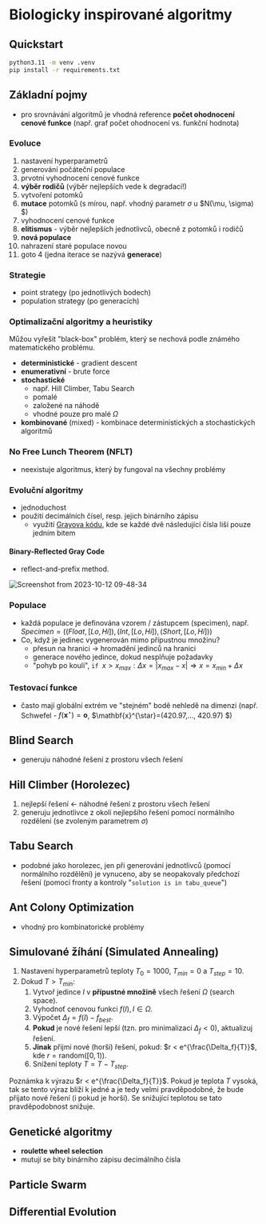 # Biologicky inspirované algoritmy

## Quickstart

```bash
python3.11 -m venv .venv
pip install -r requirements.txt 
```

## Základní pojmy

- pro srovnávání algoritmů je vhodná reference **počet ohodnocení cenové funkce** (např. graf počet ohodnocení vs. funkční hodnota)

### Evoluce

1. nastavení hyperparametrů
2. generování počáteční populace
3. prvotní vyhodnocení cenové funkce
4. **výběr rodičů** (výběr nejlepších vede k degradaci!)
5. vytvoření potomků
6. **mutace** potomků (s mírou, např. vhodný parametr $\sigma$ u $N(\mu, \sigma) $)
7. vyhodnocení cenové funkce
8. **elitismus** - výběr nejlepších jednotlivců, obecně z potomků i rodičů
9. **nová populace**
10. nahrazení staré populace novou
11. goto 4 (jedna iterace se nazývá **generace**)

### Strategie

- point strategy (po jednotlivých bodech)
- population strategy (po generacích)

### Optimalizační algoritmy a heuristiky

Můžou vyřešit "black-box" problém, který se nechová podle známého matematického problému.

- **deterministické** - gradient descent
- **enumerativní** - brute force
- **stochastické**
  - např. Hill Climber, Tabu Search
  - pomalé
  - založené na náhodě
  - vhodné pouze pro malé $\Omega$
- **kombinované** (mixed) - kombinace deterministických a stochastických algoritmů

### No Free Lunch Theorem (NFLT)

- neexistuje algoritmus, který by fungoval na všechny problémy

### Evoluční algoritmy

- jednoduchost
- použití decimálních čísel, resp. jejich binárního zápisu
  - využití [Grayova kódu](https://en.wikipedia.org/wiki/Gray_code), kde se každé dvě následující čísla liší pouze jedním bitem

#### Binary-Reflected Gray Code

- reflect-and-prefix method.

![Screenshot from 2023-10-12 09-48-34](https://github.com/matejfric/2023BIA/assets/95862670/d6960193-161a-46d9-83a5-460b4eb25dbe)
 
### Populace 

- každá populace je definována vzorem / zástupcem (specimen), např. $Specimen=( (Float,[Lo,Hi]), (Int,[Lo,Hi]), (Short,[Lo,Hi]) )$
- Co, když je jedinec vygenerován mimo přípustnou množinu?
  - přesun na hranici $\rightarrow$ hromadění jedinců na hranici
  - generace nového jedince, dokud nesplňuje požadavky
  - "pohyb po kouli", $\texttt{if } x>x_{max}: \Delta x = | x_{max} - x | \Rightarrow x = x_{min} + \Delta x$
 
### Testovací funkce

- často mají globální extrém ve "stejném" bodě nehledě na dimenzi (např. Schwefel - $f(\mathbf{x}^{\star})=\mathbf{o}$, $\mathbf{x}^{\star}=(420.97,..., 420.97) $) 

## Blind Search

- generuju náhodné řešení z prostoru všech řešení

## Hill Climber (Horolezec)

1. nejlepší řešení $\leftarrow$ náhodné řešení z prostoru všech řešení
2. generuju jednotlivce z okolí nejlepšího řešení pomocí normálního rozdělení (se zvoleným parametrem $\sigma$)

## Tabu Search

- podobné jako horolezec, jen při generování jednotlivců (pomocí normálního rozdělění) je vynuceno, aby se neopakovaly předchozí řešení (pomocí fronty a kontroly "`solution is in tabu_queue`")

## Ant Colony Optimization

- vhodný pro kombinatorické problémy

## Simulované žíhání (Simulated Annealing)

1. Nastavení hyperparametrů teploty $T_0 = 1000$, $T_{min} = 0$ a $T_{step} = 10$.
2. Dokud $T > T_{min}$:
   1. Vytvoř jedince $I$ v **přípustné množině** všech řešení $\Omega$ (search space).
   2. Vyhodnoť cenovou funkci $f(I),I\in\Omega$.
   3. Výpočet $\Delta_f = f(I) - f_{best}$.
   4. **Pokud** je nové řešení lepší (tzn. pro minimalizaci $\Delta_f < 0$), aktualizuj řešení.
   5. **Jinak** přijmi nové (horší) řešení, pokud: $r < e^{\frac{\Delta_f}{T}}$, kde $r=\text{random}([0,1))$.
   6. Snížení teploty $T = T - T_{step}$.

Poznámka k výrazu $r < e^{\frac{\Delta_f}{T}}$. Pokud je teplota $T$ vysoká, tak se tento výraz blíží k jedné a je tedy velmi pravděpodobné, že bude přijato nové  řešení (i pokud je horší). Se snižující teplotou se tato pravděpodobnost snižuje.

## Genetické algoritmy

- **roulette wheel selection**
- mutují se bity binárního zápisu decimálního čísla

## Particle Swarm

## Differential Evolution


